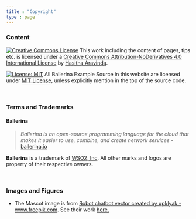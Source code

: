 ```yaml
---
title : "Copyright"
type : page
---
```


### Content 

[![Creative Commons License](https://i.creativecommons.org/l/by-nd/4.0/88x31.png)](http://creativecommons.org/licenses/by-nd/4.0/) This work including the content of pages, tips etc. is licensed under a [Creative Commons Attribution-NoDerivatives 4.0 International License](http://creativecommons.org/licenses/by-nd/4.0/) by [Hasitha Aravinda](https://twitter.com/hasithaaravinda).

[![License: MIT](https://img.shields.io/badge/License-MIT-yellow.svg)](https://opensource.org/licenses/MIT) All Ballerina Example Source in this website are licensed under [MIT License](https://opensource.org/licenses/MIT), unless explicitly mention in the top of the source code. 

<br>

### Terms and Trademarks

#### Ballerina
>  *Ballerina is an open-source programming language for the cloud that makes it easier to use, combine, and create network services* - [ballerina.io](https://ballerina.io)

**Ballerina** is a trademark of [WSO2, Inc](https://wso2.com). All other marks and logos are property of their respective owners.

<br>

### Images and Figures

- The Mascot image is from <a href="https://www.freepik.com/vectors/robot-chatbot">Robot chatbot vector created by upklyak - www.freepik.com</a>. See their work [here.](https://www.freepik.com/author/upklyak)
